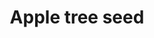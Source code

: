 ---
layout: item
title: Apple tree seed
item-id: 5283
datatable: true
id: 5283
name: "Apple tree seed"
members: true
lowalch: 5
highalch: 7
examine: "Plant in a plantpot of soil to grow a sapling."
monsters:
  - id: 6604
    name: "Mammoth"
    members: true
    combat_level: 80
    wiki_url: "https://oldschool.runescape.wiki/w/Mammoth"
    drops:
      - quantity: "1"
        rarity: 0.028125
    image: "https://oldschool.runescape.wiki/images/thumb/a/a5/Mammoth.png/230px-Mammoth.png?956ac"
---
